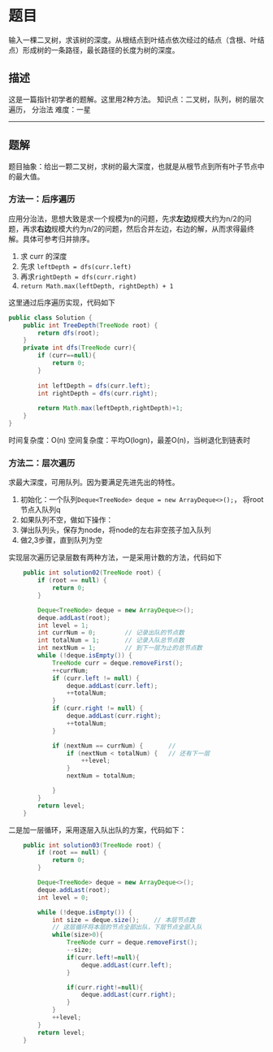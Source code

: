 # 题目

输入一棵二叉树，求该树的深度。从根结点到叶结点依次经过的结点（含根、叶结点）形成树的一条路径，最长路径的长度为树的深度。

## 描述

这是一篇指针初学者的题解。这里用2种方法。
知识点：二叉树，队列，树的层次遍历， 分治法
难度：一星

------

## 题解

题目抽象：给出一颗二叉树，求树的最大深度，也就是从根节点到所有叶子节点中的最大值。

### 方法一：后序遍历

应用分治法，思想大致是求一个规模为n的问题，先求**左边**规模大约为n/2的问题，再求**右边**规模大约为n/2的问题，然后合并左边，右边的解，从而求得最终解。具体可参考归并排序。

1. 求 curr 的深度
2. 先求 `leftDepth = dfs(curr.left)`
3. 再求`rightDepth = dfs(curr.right)`
4. `return Math.max(leftDepth, rightDepth) + 1`

这里通过后序遍历实现，代码如下

```java
public class Solution {
    public int TreeDepth(TreeNode root) {
        return dfs(root);
    }
    private int dfs(TreeNode curr){
        if (curr==null){
            return 0;
        }
        
        int leftDepth = dfs(curr.left);
        int rightDepth = dfs(curr.right);
        
        return Math.max(leftDepth,rightDepth)+1;
    }
}
```

时间复杂度：O(n)
空间复杂度：平均O(logn)，最差O(n)，当树退化到链表时



### 方法二：层次遍历

求最大深度，可用队列。因为要满足先进先出的特性。

1. 初始化：一个队列`Deque<TreeNode> deque = new ArrayDeque<>();`， 将root节点入队列q
2. 如果队列不空，做如下操作：
3. 弹出队列头，保存为node，将node的左右非空孩子加入队列
4. 做2,3步骤，直到队列为空

实现层次遍历记录层数有两种方法，一是采用计数的方法，代码如下

```java
	public int solution02(TreeNode root) {
        if (root == null) {
            return 0;
        }

        Deque<TreeNode> deque = new ArrayDeque<>();
        deque.addLast(root);
        int level = 1;
        int currNum = 0;		// 记录出队的节点数
        int totalNum = 1;		// 记录入队总节点数
        int nextNum = 1;		// 到下一层为止的总节点数
        while (!deque.isEmpty()) {
            TreeNode curr = deque.removeFirst();
            ++currNum;
            if (curr.left != null) {
                deque.addLast(curr.left);
                ++totalNum;
            }
            if (curr.right != null) {
                deque.addLast(curr.right);
                ++totalNum;
            }

            if (nextNum == currNum) {		// 
                if (nextNum < totalNum) {	// 还有下一层
                    ++level;
                }
                nextNum = totalNum;

            }
        }
        return level;
    }
```

二是加一层循环，采用逐层入队出队的方案，代码如下：

```java
	public int solution03(TreeNode root) {
        if (root == null) {
            return 0;
        }

        Deque<TreeNode> deque = new ArrayDeque<>();
        deque.addLast(root);
        int level = 0;

        while (!deque.isEmpty()) {
            int size = deque.size();    // 本层节点数
            // 这层循环将本层的节点全部出队，下层节点全部入队
            while(size>0){
                TreeNode curr = deque.removeFirst();
                --size;
                if(curr.left!=null){
                    deque.addLast(curr.left);
                }

                if(curr.right!=null){
                    deque.addLast(curr.right);
                }
            }
            ++level;
        }
        return level;
    }
```

